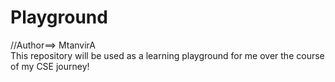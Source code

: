 # Playground
//Author==> MtanvirA
<br>
This repository will be used as a learning playground for me over the course of my CSE journey!
